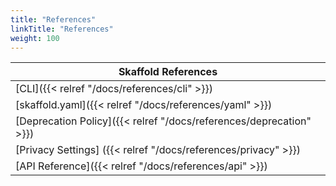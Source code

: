 ```yaml
---
title: "References"
linkTitle: "References"
weight: 100
---
```


| Skaffold References  |
|----------|
| [CLI]({{< relref "/docs/references/cli" >}}) |
| [skaffold.yaml]({{< relref "/docs/references/yaml" >}}) |
| [Deprecation Policy]({{< relref "/docs/references/deprecation" >}}) |
| [Privacy Settings] ({{< relref "/docs/references/privacy" >}}) |
| [API Reference]({{< relref "/docs/references/api" >}}) |

